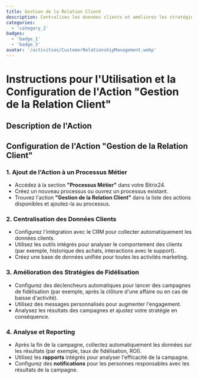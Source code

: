 ```yaml
---
title: Gestion de la Relation Client
description: Centralisez les données clients et améliorez les stratégies de fidélisation.
categories: 
  - 'category_2'
badges: 
  - 'badge_1'
  - 'badge_3'
avatar: '/activities/CustomerRelationshipManagement.webp'
---
```


# Instructions pour l'Utilisation et la Configuration de l'Action "Gestion de la Relation Client"

## Description de l'Action

## **Configuration de l'Action "Gestion de la Relation Client"**

### 1. Ajout de l'Action à un Processus Métier
- Accédez à la section **"Processus Métier"** dans votre Bitrix24.
- Créez un nouveau processus ou ouvrez un processus existant.
- Trouvez l'action **"Gestion de la Relation Client"** dans la liste des actions disponibles et ajoutez-la au processus.

### 2. Centralisation des Données Clients
- Configurez l'intégration avec le CRM pour collecter automatiquement les données clients.
- Utilisez les outils intégrés pour analyser le comportement des clients (par exemple, historique des achats, interactions avec le support).
- Créez une base de données unifiée pour toutes les activités marketing.

### 3. Amélioration des Stratégies de Fidélisation
- Configurez des déclencheurs automatiques pour lancer des campagnes de fidélisation (par exemple, après la clôture d'une affaire ou en cas de baisse d'activité).
- Utilisez des messages personnalisés pour augmenter l'engagement.
- Analysez les résultats des campagnes et ajustez votre stratégie en conséquence.

### 4. Analyse et Reporting
- Après la fin de la campagne, collectez automatiquement les données sur les résultats (par exemple, taux de fidélisation, ROI).
- Utilisez les **rapports** intégrés pour analyser l'efficacité de la campagne.
- Configurez des **notifications** pour les personnes responsables avec les résultats de la campagne.